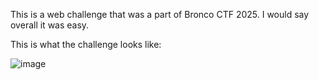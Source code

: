 This is a web challenge that was a part of Bronco CTF 2025. I would say overall it was easy. 

This is what the challenge looks like: 

![image](https://github.com/user-attachments/assets/15cbde58-b227-4690-bddd-e732c5acc9c9)


